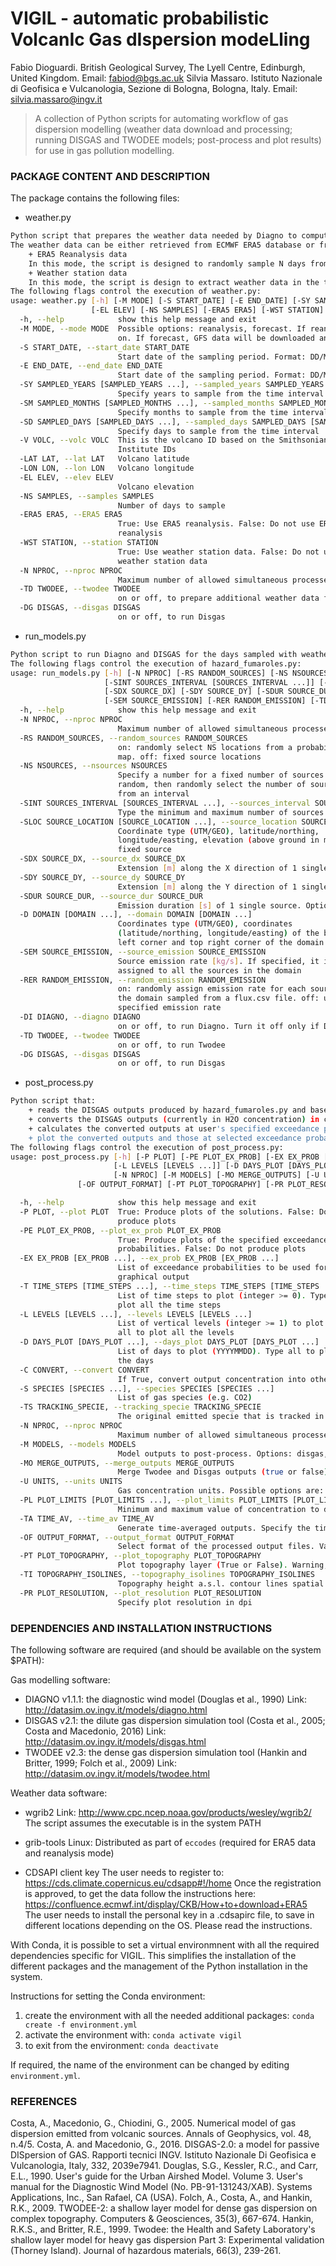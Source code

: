 ﻿# VIGIL - automatic probabilistic VolcanIc Gas dIspersion modeLling
Fabio Dioguardi. British Geological Survey, The Lyell Centre, Edinburgh, United Kingdom. Email: fabiod@bgs.ac.uk
Silvia Massaro. Istituto Nazionale di Geofisica e Vulcanologia, Sezione di Bologna, Bologna, Italy. Email: silvia.massaro@ingv.it

> A collection of Python scripts for automating workflow of gas dispersion
> modelling (weather data download and processing; running DISGAS and TWODEE
> models; post-process and plot results) for use in gas pollution modelling.


### PACKAGE CONTENT AND DESCRIPTION ###
The package contains the following files:

- weather.py

```bash
Python script that prepares the weather data needed by Diagno to compute the wind field for DISGAS. 
The weather data can be either retrieved from ECMWF ERA5 database or from time series of data from weather stations that are stored in files in the working folder.
	+ ERA5 Reanalysis data
	In this mode, the script is designed to randomly sample N days from a time interval defined by the user. The number of days N is also specified by the user in input. It is possible to retrieve date from one single day by setting the end date equal to the start date and the number of samples to 1
	+ Weather station data
	In this mode, the script is design to extract weather data in the time interval specified by the user from selected weather data file. The script reads the number of files, file location and name from weather_stations.txt; the file data should be stored in the folder weather_stations.
The following flags control the execution of weather.py:
usage: weather.py [-h] [-M MODE] [-S START_DATE] [-E END_DATE] [-SY SAMPLED_YEARS [SAMPLED_YEARS ...]] [-SM SAMPLED_MONTHS [SAMPLED_MONTHS ...]] [-SD SAMPLED_DAYS [SAMPLED_DAYS ...]] [-V VOLC] [-LAT LAT] [-LON LON]
                  [-EL ELEV] [-NS SAMPLES] [-ERA5 ERA5] [-WST STATION] [-N NPROC] [-TD TWODEE] [-DG DISGAS]
  -h, --help            show this help message and exit
  -M MODE, --mode MODE  Possible options: reanalysis, forecast. If reanalysis, either ERA5 or WST options should be
                        on. If forecast, GFS data will be downloaded and processed
  -S START_DATE, --start_date START_DATE
                        Start date of the sampling period. Format: DD/MM/YYYY
  -E END_DATE, --end_date END_DATE
                        Start date of the sampling period. Format: DD/MM/YYYY
  -SY SAMPLED_YEARS [SAMPLED_YEARS ...], --sampled_years SAMPLED_YEARS [SAMPLED_YEARS ...]
                        Specify years to sample from the time interval
  -SM SAMPLED_MONTHS [SAMPLED_MONTHS ...], --sampled_months SAMPLED_MONTHS [SAMPLED_MONTHS ...]
                        Specify months to sample from the time interval
  -SD SAMPLED_DAYS [SAMPLED_DAYS ...], --sampled_days SAMPLED_DAYS [SAMPLED_DAYS ...]
                        Specify days to sample from the time interval
  -V VOLC, --volc VOLC  This is the volcano ID based on the Smithsonian
                        Institute IDs
  -LAT LAT, --lat LAT   Volcano latitude
  -LON LON, --lon LON   Volcano longitude
  -EL ELEV, --elev ELEV
                        Volcano elevation
  -NS SAMPLES, --samples SAMPLES
                        Number of days to sample
  -ERA5 ERA5, --ERA5 ERA5
                        True: Use ERA5 reanalysis. False: Do not use ERA5
                        reanalysis
  -WST STATION, --station STATION
                        True: Use weather station data. False: Do not use
                        weather station data
  -N NPROC, --nproc NPROC
                        Maximum number of allowed simultaneous processes
  -TD TWODEE, --twodee TWODEE
                        on or off, to prepare additional weather data files for Twodee.
  -DG DISGAS, --disgas DISGAS
                        on or off, to run Disgas
```

- run_models.py

```bash
Python script to run Diagno and DISGAS for the days sampled with weather.py. 
The following flags control the execution of hazard_fumaroles.py:
usage: run_models.py [-h] [-N NPROC] [-RS RANDOM_SOURCES] [-NS NSOURCES]
                     [-SINT SOURCES_INTERVAL [SOURCES_INTERVAL ...]] [-SLOC SOURCE_LOCATION [SOURCE_LOCATION ...]]
                     [-SDX SOURCE_DX] [-SDY SOURCE_DY] [-SDUR SOURCE_DUR] [-D DOMAIN [DOMAIN ...]]
                     [-SEM SOURCE_EMISSION] [-RER RANDOM_EMISSION] [-TD TWODEE] [-DG DISGAS]
  -h, --help            show this help message and exit
  -N NPROC, --nproc NPROC
                        Maximum number of allowed simultaneous processes
  -RS RANDOM_SOURCES, --random_sources RANDOM_SOURCES
                        on: randomly select NS locations from a probability
                        map. off: fixed source locations
  -NS NSOURCES, --nsources NSOURCES
                        Specify a number for a fixed number of sources. If
                        random, then randomly select the number of sources
                        from an interval
  -SINT SOURCES_INTERVAL [SOURCES_INTERVAL ...], --sources_interval SOURCES_INTERVAL [SOURCES_INTERVAL ...]
                        Type the minimum and maximum number of sources
  -SLOC SOURCE_LOCATION [SOURCE_LOCATION ...], --source_location SOURCE_LOCATION [SOURCE_LOCATION ...]
                        Coordinate type (UTM/GEO), latitude/northing,
                        longitude/easting, elevation (above ground in m) of 1
                        fixed source
  -SDX SOURCE_DX, --source_dx SOURCE_DX
                        Extension [m] along the X direction of 1 single source. Option valid for Twodee only
  -SDY SOURCE_DY, --source_dy SOURCE_DY
                        Extension [m] along the Y direction of 1 single source. Option valid for Twodee only
  -SDUR SOURCE_DUR, --source_dur SOURCE_DUR
                        Emission duration [s] of 1 single source. Option valid for Twodee only
  -D DOMAIN [DOMAIN ...], --domain DOMAIN [DOMAIN ...]
                        Coordinates type (UTM/GEO), coordinates
                        (latitude/northing, longitude/easting) of the bottom
                        left corner and top right corner of the domain
  -SEM SOURCE_EMISSION, --source_emission SOURCE_EMISSION
                        Source emission rate [kg/s]. If specified, it is
                        assigned to all the sources in the domain
  -RER RANDOM_EMISSION, --random_emission RANDOM_EMISSION
                        on: randomly assign emission rate for each source in
                        the domain sampled from a flux.csv file. off: use
                        specified emission rate
  -DI DIAGNO, --diagno DIAGNO
                        on or off, to run Diagno. Turn it off only if Diagno has already been run
  -TD TWODEE, --twodee TWODEE
                        on or off, to run Twodee
  -DG DISGAS, --disgas DISGAS
                        on or off, to run Disgas
```

- post_process.py

```bash
Python script that:
	+ reads the DISGAS outputs produced by hazard_fumaroles.py and based on the list of days simulated, which is read from the file days_list.txt generated by hazard_fumaroles.txt
	+ converts the DISGAS outputs (currently in H2O concentration) in concentration of other gas species specified by the user in input and based on the gas species properties made available by the user in the file gas_properties.csv. The converted concentrations are stored in the folder simulation_converted
	+ calculates the converted outputs at user's specified exceedance probabilities, time steps and vertical levels; these are stored in the folder output_ecdf
	+ plot the converted outputs and those at selected exceedance probabilities at user's selectd time steps and vertical levels; the plots are stored in the folder graphical_outputs.
The following flags control the execution of post_process.py:
usage: post_process.py [-h] [-P PLOT] [-PE PLOT_EX_PROB] [-EX EX_PROB [EX_PROB ...]] [-T TIME_STEPS [TIME_STEPS ...]]
                       [-L LEVELS [LEVELS ...]] [-D DAYS_PLOT [DAYS_PLOT ...]] [-C CONVERT] [-S SPECIES [SPECIES ...]]
                       [-N NPROC] [-M MODELS] [-MO MERGE_OUTPUTS] [-U UNITS] [-PL PLOT_LIMITS [PLOT_LIMITS ...]] [-TA TIME_AV] 
		       [-OF OUTPUT_FORMAT] [-PT PLOT_TOPOGRAPHY] [-PR PLOT_RESOLUTION]

  -h, --help            show this help message and exit
  -P PLOT, --plot PLOT  True: Produce plots of the solutions. False: Do not
                        produce plots
  -PE PLOT_EX_PROB, --plot_ex_prob PLOT_EX_PROB
                        True: Produce plots of the specified exceedance
                        probabilities. False: Do not produce plots
  -EX EX_PROB [EX_PROB ...], --ex_prob EX_PROB [EX_PROB ...]
                        List of exceedance probabilities to be used for
                        graphical output
  -T TIME_STEPS [TIME_STEPS ...], --time_steps TIME_STEPS [TIME_STEPS ...]
                        List of time steps to plot (integer >= 0). Type all to
                        plot all the time steps
  -L LEVELS [LEVELS ...], --levels LEVELS [LEVELS ...]
                        List of vertical levels (integer >= 1) to plot. Type
                        all to plot all the levels
  -D DAYS_PLOT [DAYS_PLOT ...], --days_plot DAYS_PLOT [DAYS_PLOT ...]
                        List of days to plot (YYYYMMDD). Type all to plot all
                        the days
  -C CONVERT, --convert CONVERT
                        If True, convert output concentration into other species listed with the command -S (--species)
  -S SPECIES [SPECIES ...], --species SPECIES [SPECIES ...]
                        List of gas species (e.g. CO2)
  -TS TRACKING_SPECIE, --tracking_specie TRACKING_SPECIE
                        The original emitted specie that is tracked in the simulation
  -N NPROC, --nproc NPROC
                        Maximum number of allowed simultaneous processes
  -M MODELS, --models MODELS
                        Model outputs to post-process. Options: disgas, twodee, all
  -MO MERGE_OUTPUTS, --merge_outputs MERGE_OUTPUTS
                        Merge Twodee and Disgas outputs (true or false)
  -U UNITS, --units UNITS
                        Gas concentration units. Possible options are: ppm, kg/m3
  -PL PLOT_LIMITS [PLOT_LIMITS ...], --plot_limits PLOT_LIMITS [PLOT_LIMITS ...]
                        Minimum and maximum value of concentration to display. If unspecified, they are obtained from all the outputs
  -TA TIME_AV, --time_av TIME_AV
                        Generate time-averaged outputs. Specify the time-averaging interval (in hours), or 0 for averaging over the whole duration
  -OF OUTPUT_FORMAT, --output_format OUTPUT_FORMAT
                        Select format of the processed output files. Valid options are: GRD
  -PT PLOT_TOPOGRAPHY, --plot_topography PLOT_TOPOGRAPHY
                        Plot topography layer (True or False). Warning, it can be time-consuming!
  -TI TOPOGRAPHY_ISOLINES, --topography_isolines TOPOGRAPHY_ISOLINES
                        Topography height a.s.l. contour lines spatial resolution (in m). Used only if -PT True
  -PR PLOT_RESOLUTION, --plot_resolution PLOT_RESOLUTION
                        Specify plot resolution in dpi
```

### DEPENDENCIES AND INSTALLATION INSTRUCTIONS


The following software are required (and should be available on the system
$PATH):

Gas modelling software:

- DIAGNO v1.1.1: the diagnostic wind model (Douglas et al., 1990)
  Link: http://datasim.ov.ingv.it/models/diagno.html
- DISGAS v2.1: the dilute gas dispersion simulation tool (Costa et al., 2005; Costa and Macedonio, 2016)
  Link: http://datasim.ov.ingv.it/models/disgas.html
- TWODEE v2.3: the dense gas dispersion simulation tool (Hankin and Britter, 1999; Folch et al., 2009)
  Link: http://datasim.ov.ingv.it/models/twodee.html

Weather data software:

- wgrib2
  Link: http://www.cpc.ncep.noaa.gov/products/wesley/wgrib2/ 
  The script assumes the executable is in the system PATH
- grib-tools
  Linux: Distributed as part of `eccodes` (required for ERA5 data and reanalysis mode)


- CDSAPI client key
  The user needs to register to: https://cds.climate.copernicus.eu/cdsapp#!/home
  Once the registration is approved, to get the data follow the instructions here: https://confluence.ecmwf.int/display/CKB/How+to+download+ERA5
  The user needs to install the personal key in a .cdsapirc file, to save in different locations depending on the OS. Please read the instructions.

With Conda, it is possible to set a virtual environmnent with all the required dependencies specific for VIGIL. This simplifies the 
installation of the different packages and the management of the Python installation in the system.

Instructions for setting the Conda environment:

1) create the environment with all the needed additional packages:
	`conda create -f environment.yml`
2) activate the environment with:
	`conda activate vigil`
3) to exit from the environment:
	`conda deactivate`

If required, the name of the environment can be changed by editing
`environment.yml`.


### REFERENCES ###
Costa, A., Macedonio, G., Chiodini, G., 2005. Numerical model of gas dispersion emitted from volcanic sources. Annals of Geophysics, vol. 48, n.4/5.
Costa, A. and Macedonio, G., 2016. DISGAS-2.0: a model for passive DISpersion of GAS. Rapporti tecnici INGV. Istituto Nazionale Di Geofisica e Vulcanologia, Italy, 332, 2039e7941.
Douglas, S.G., Kessler, R.C., and Carr, E.L., 1990. User's guide for the Urban Airshed Model. Volume 3. User's manual for the Diagnostic Wind Model (No. PB-91-131243/XAB). Systems Applications, Inc., San Rafael, CA (USA).
Folch, A., Costa, A., and Hankin, R.K., 2009. TWODEE-2: a shallow layer model for dense gas dispersion on complex topography. Computers & Geosciences, 35(3), 667-674.
Hankin, R.K.S., and Britter, R.E., 1999. Twodee: the Health and Safety Laboratory's shallow layer model for heavy gas dispersion Part 3: Experimental validation (Thorney Island). Journal of hazardous materials, 66(3), 239-261.
